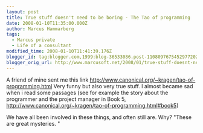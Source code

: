 ```yaml
---
layout: post
title: True stuff doesn't need to be boring - The Tao of programming
date: 2008-01-10T11:35:00.000Z
author: Marcus Hammarberg
tags:
  - Marcus private
  - Life of a consultant
modified_time: 2008-01-10T11:41:39.176Z
blogger_id: tag:blogger.com,1999:blog-36533086.post-1108097675452977202
blogger_orig_url: http://www.marcusoft.net/2008/01/true-stuff-doesnt-need-to-be-boring-tao.html
---
```



A friend of mine sent me this link
<http://www.canonical.org/~kragen/tao-of-programming.html>
Very funny but also very true stuff. I almost became sad when i read
some passages (see for example the story about the programmer and the
project manager in Book 5,
<http://www.canonical.org/~kragen/tao-of-programming.html#book5>)

We have all been involved in these things, and often still are. Why?
"These are great mysteries. "
